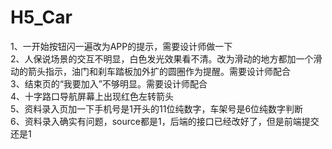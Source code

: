 # H5_Car
1、一开始按钮闪一遍改为APP的提示，需要设计师做一下<br/>
2、人保说场景的交互不明显，白色发光效果看不清。改为滑动的地方都加一个滑动的箭头指示，油门和刹车踏板加外扩的圆圈作为提醒。需要设计师配合<br/>
3、结束页的“我要加入”不够明显。需要设计师配合<br/>
4、十字路口导航屏幕上出现红色左转箭头<br/>
5、资料录入页加一下手机号是1开头的11位纯数字，车架号是6位纯数字判断<br/>
6、资料录入确实有问题，source都是1，后端的接口已经改好了，但是前端提交还是1<br/>
